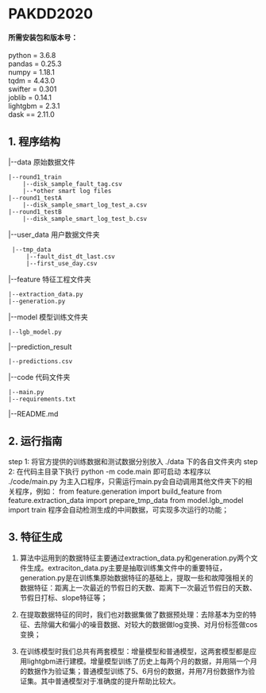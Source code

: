 # PAKDD2020

#### 所需安装包和版本号：
python = 3.6.8  
pandas = 0.25.3  
numpy = 1.18.1  
tqdm = 4.43.0  
swifter = 0.301  
joblib = 0.14.1  
lightgbm  = 2.3.1  
dask == 2.11.0  

## 1. 程序结构
|--data   原始数据文件  

    |--round1_train  
        |--disk_sample_fault_tag.csv
        |--*other smart log files
    |--round1_testA
        |--disk_sample_smart_log_test_a.csv
    |--round1_testB
        |--disk_sample_smart_log_test_b.csv
|--user_data 用户数据文件夹

     |--tmp_data
         |--fault_dist_dt_last.csv
         |--first_use_day.csv
|--feature  特征工程文件夹

    |--extraction_data.py
    |--generation.py
|--model  模型训练文件夹

    |--lgb_model.py
|--prediction_result

    |--predictions.csv
|--code  代码文件夹

    |--main.py
    |--requirements.txt    
|--README.md

## 2. 运行指南
step 1: 将官方提供的训练数据和测试数据分别放入 ./data 下的各自文件夹内
step 2: 在代码主目录下执行 python -m code.main 即可启动
本程序以 ./code/main.py 为主入口程序，只需运行main.py会自动调用其他文件夹下的相关程序，例如：
from feature.generation import build_feature
from feature.extraction_data import prepare_tmp_data
from model.lgb_model import train
程序会自动检测生成的中间数据，可实现多次运行的功能；

## 3. 特征生成
1. 算法中运用到的数据特征主要通过extraction_data.py和generation.py两个文件生成。extraciton_data.py主要是抽取训练集文件中的重要特征，generation.py是在训练集原始数据特征的基础上，提取一些和故障强相关的数据特征：距离上一次最近的节假日的天数、距离下一次最近节假日的天数、节假日打标、slope特征等；

2. 在提取数据特征的同时，我们也对数据集做了数据预处理：去除基本为空的特征、去除偏大和偏小的噪音数据、对较大的数据做log变换、对月份标签做cos变换；

3. 在训练模型时我们总共有两套模型：增量模型和普通模型，这两套模型都是应用lightgbm进行建模。增量模型训练了历史上每两个月的数据，并用隔一个月的数据作为验证集；普通模型训练了5、6月份的数据，并用7月份数据作为验证集。其中普通模型对于准确度的提升帮助比较大。
